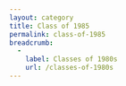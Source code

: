 ```yaml
---
layout: category
title: Class of 1985
permalink: class-of-1985
breadcrumb:
  -
    label: Classes of 1980s
    url: /classes-of-1980s
---
```

